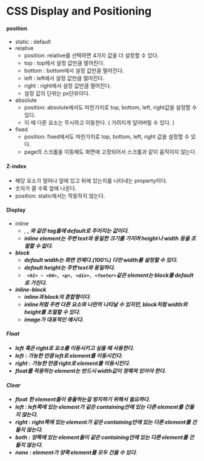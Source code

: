 # CSS Display and Positioning



#### position

* static : default
* relative
  * position: relative를 선택하면 4가지 값을 더 설정할 수 있다.
  * top : top에서 설정 값만큼 멀어진다.
  * bottom : bottom에서 설정 값만큼 멀어진다.
  * left : left에서 설정 값만큼 멀어진다.
  * right : right에서 설정 값만큼 멀어진다.
  * 설정 값의 단위는 px단위이다.
* absolute
  * position: absolute에서도 마찬가지로 top, bottom, left, right값을 설정할 수 있다.
  * 이 때 다른 요소는 무시하고 이동한다. ( 가려지게 덮어버릴 수 있다. )
* fixed
  * position: fixed에서도 마찬가지로 top, bottom, left, right 값을 설정할 수 있다.
  * page의 스크롤을 이동해도 화면에 고정되어서 스크롤과 같이 움직이지 않는다.



#### Z-index

* 해당 요소가 얼마나 앞에 있고 뒤에 있는지를 나타내는 property이다.
* 숫자가 클 수록 앞에 나온다.
* position: static에서는 작동하지 않는다.



#### Display

* inline
  * <em>, <strong>, <a>와 같은 tag들에 default로 주어지는 값이다.
  * inline element는 주변 text와 동일한 크기를 가지며 height나 width 등을 조절할 수 없다.
* block
  * default width는 화면 전체다.(100%) 다만 width를 설정할 수 있다.
  * default height는 주변 text와 동일하다.
  * ` <h1> ~ <h6>, <p>, <div>, <footer>`같은 element는 block를 default로 가진다.
* inline-block
  * inline과 block의 혼합형이다.
  * inline처럼 주변 다른 요소와 나란히 나타날 수 있지만, block처럼 width와 height를 조절할 수 있다.
  * image가 대표적인 예시다.



#### Float

* left 혹은 right로 요소를 이동시키고 싶을 때 사용한다.
* left : 가능한 만큼 left로 element를 이동시킨다.
* right : 가능한 만큼 right로 element를 이동시킨다.
* float를 적용하는 element는 반드시 width값이 정해져 있어야 한다.



#### Clear

* float 한 element들이 충돌하는걸 방지하기 위해서 필요하다.
* left : left쪽에 있는 element가 같은 containing안에 있는 다른 element를 건들지 않는다.
* right : right쪽에 있는 element가 같은 containing안에 있는 다른 element를 건들지 않는다.
* both : 양쪽에 있는 element들이 같은 containing안에 있는 다른 element를 건들지 않는다.
* none : element가 양쪽 element를 모두 건들 수 있다.